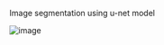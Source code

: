 Image segmentation using u-net model

![image](https://github.com/mitinull/polyp-segmentation-AI-Project-/assets/80200060/f6cb6bd9-d441-42db-82d1-72f3239c3d27)

